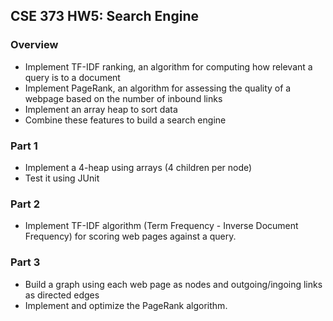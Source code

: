 ## CSE 373 HW5: Search Engine

### Overview
- Implement TF-IDF ranking, an algorithm for computing how relevant a query is to a document
- Implement PageRank, an algorithm for assessing the quality of a webpage based on the number of inbound links
- Implement an array heap to sort data
- Combine these features to build a search engine

### Part 1
- Implement a 4-heap using arrays (4 children per node)
- Test it using JUnit

### Part 2
- Implement TF-IDF algorithm (Term Frequency - Inverse Document Frequency) for scoring web pages against a query.

### Part 3
- Build a graph using each web page as nodes and outgoing/ingoing links as directed edges
- Implement and optimize the PageRank algorithm.

